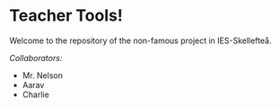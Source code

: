 # Teacher Tools!

Welcome to the repository of the non-famous project in IES-Skellefteå.

*Collaborators:*
 - Mr. Nelson
 - Aarav
 - Charlie 
